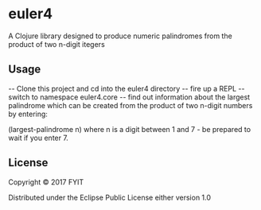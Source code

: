 # euler4

A Clojure library designed to produce numeric palindromes from the product of two n-digit itegers

## Usage

-- Clone this project and cd into the euler4 directory
-- fire up a REPL
-- switch to namespace  euler4.core
-- find out information about the largest palindrome which can be created from the product 
   of two n-digit numbers by entering:

(largest-palindrome n) where n is a digit between 1 and 7 -  be prepared to wait if you enter 7.

## License

Copyright © 2017 FYIT

Distributed under the Eclipse Public License either version 1.0